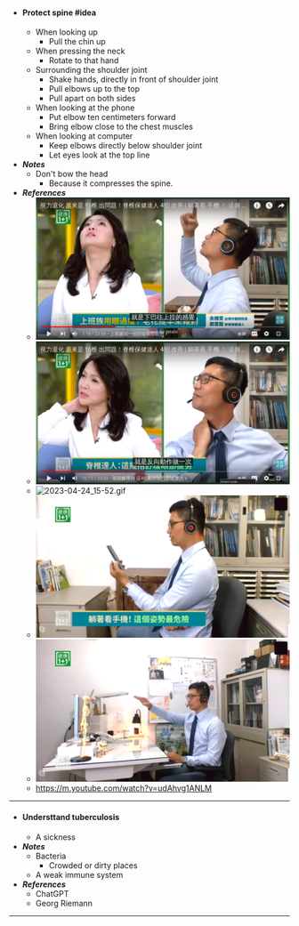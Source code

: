 - #### Protect spine #idea
    - When looking up
        - Pull the chin up
    - When pressing the neck
        - Rotate to that hand
    - Surrounding the shoulder joint
        - Shake hands, directly in front of shoulder joint
        - Pull elbows up to the top
        - Pull apart on both sides
    - When looking at the phone
        - Put elbow ten centimeters forward
        - Bring elbow close to the chest muscles
    - When looking at computer
        - Keep elbows directly below shoulder joint
        - Let eyes look at the top line
- ***Notes***
    - Don't bow the head
        - Because it compresses the spine.
- ***References***
    - ![2023-04-24_15-06.png](../assets/2023-04-24_15-06.png)
    - ![2023-04-24_15-24.png](../assets/2023-04-24_15-24.png)
    - ![2023-04-24_15-52.gif](../assets/2023-04-24_15-52.gif)
    - ![2023-04-25_15-41.png](../assets/2023-04-25_15-41.png)
    - ![2023-04-25_16-05.png](../assets/2023-04-25_16-05.png)
    - https://m.youtube.com/watch?v=udAhvg1ANLM
- ---
- #### Understtand tuberculosis
    - A sickness
- ***Notes***
    - Bacteria
        - Crowded or dirty places
    - A weak immune system
- ***References***
    - ChatGPT
    - Georg Riemann
- ---
